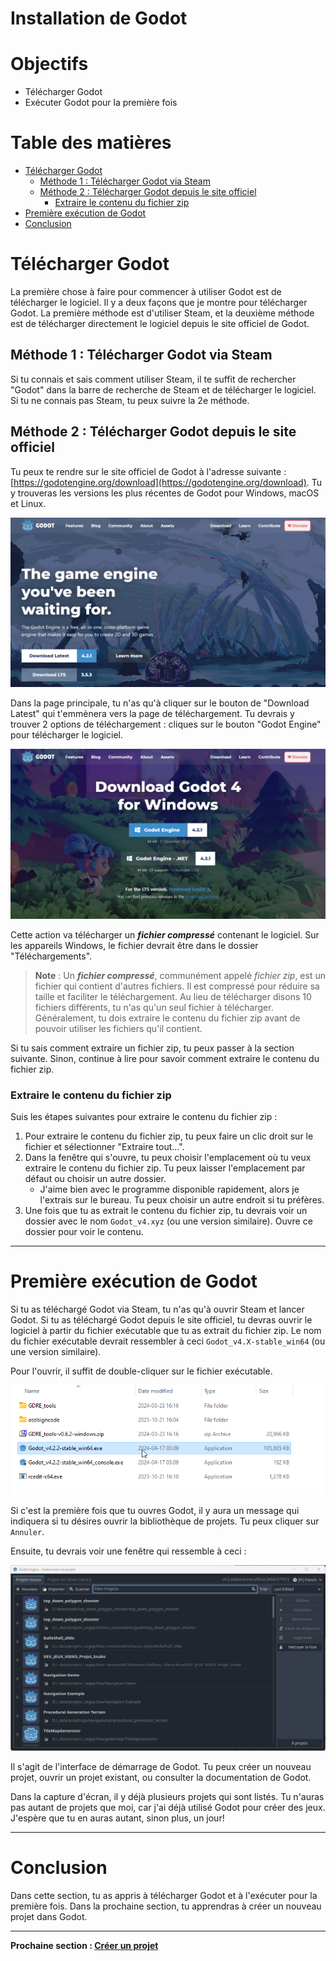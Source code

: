 # Installation de Godot <!-- omit in toc -->

# Objectifs <!-- omit in toc -->
- Télécharger Godot
- Exécuter Godot pour la première fois

# Table des matières <!-- omit in toc -->
- [Télécharger Godot](#télécharger-godot)
  - [Méthode 1 : Télécharger Godot via Steam](#méthode-1--télécharger-godot-via-steam)
  - [Méthode 2 : Télécharger Godot depuis le site officiel](#méthode-2--télécharger-godot-depuis-le-site-officiel)
    - [Extraire le contenu du fichier zip](#extraire-le-contenu-du-fichier-zip)
- [Première exécution de Godot](#première-exécution-de-godot)
- [Conclusion](#conclusion)


# Télécharger Godot
La première chose à faire pour commencer à utiliser Godot est de télécharger le logiciel. Il y a deux façons que je montre pour télécharger Godot. La première méthode est d'utiliser Steam, et la deuxième méthode est de télécharger directement le logiciel depuis le site officiel de Godot.

## Méthode 1 : Télécharger Godot via Steam
Si tu connais et sais comment utiliser Steam, il te suffit de rechercher "Godot" dans la barre de recherche de Steam et de télécharger le logiciel. Si tu ne connais pas Steam, tu peux suivre la 2e méthode.


## Méthode 2 : Télécharger Godot depuis le site officiel
Tu peux te rendre sur le site officiel de Godot à l'adresse suivante : [https://godotengine.org/download](https://godotengine.org/download). Tu y trouveras les versions les plus récentes de Godot pour Windows, macOS et Linux.

![alt text](assets/godot_page.png)

Dans la page principale, tu n'as qu'à cliquer sur le bouton de "Download Latest" qui t'emmènera vers la page de téléchargement. Tu devrais y trouver 2 options de téléchargement : cliques sur le bouton "Godot Engine" pour télécharger le logiciel.

![alt text](assets/godot_download.png)

Cette action va télécharger un ***fichier compressé*** contenant le logiciel. Sur les appareils Windows, le fichier devrait être dans le dossier "Téléchargements".

> **Note** : Un ***fichier compressé***, communément appelé *fichier zip*, est un fichier qui contient d'autres fichiers. Il est compressé pour réduire sa taille et faciliter le téléchargement. Au lieu de télécharger disons 10 fichiers différents, tu n'as qu'un seul fichier à télécharger.
> Généralement, tu dois extraire le contenu du fichier zip avant de pouvoir utiliser les fichiers qu'il contient.

Si tu sais comment extraire un fichier zip, tu peux passer à la section suivante. Sinon, continue à lire pour savoir comment extraire le contenu du fichier zip.

### Extraire le contenu du fichier zip
Suis les étapes suivantes pour extraire le contenu du fichier zip :

1. Pour extraire le contenu du fichier zip, tu peux faire un clic droit sur le fichier et sélectionner "Extraire tout...".
2. Dans la fenêtre qui s'ouvre, tu peux choisir l'emplacement où tu veux extraire le contenu du fichier zip. Tu peux laisser l'emplacement par défaut ou choisir un autre dossier.
   - J'aime bien avec le programme disponible rapidement, alors je l'extrais sur le bureau. Tu peux choisir un autre endroit si tu préfères.
3. Une fois que tu as extrait le contenu du fichier zip, tu devrais voir un dossier avec le nom `Godot_v4.xyz` (ou une version similaire). Ouvre ce dossier pour voir le contenu.

---

# Première exécution de Godot
Si tu as téléchargé Godot via Steam, tu n'as qu'à ouvrir Steam et lancer Godot. Si tu as téléchargé Godot depuis le site officiel, tu devras ouvrir le logiciel à partir du fichier exécutable que tu as extrait du fichier zip. Le nom du fichier exécutable devrait ressembler à ceci `Godot_v4.X-stable_win64` (ou une version similaire).

Pour l'ouvrir, il suffit de double-cliquer sur le fichier exécutable.

![alt text](assets/godot_file_explorer.png)

Si c'est la première fois que tu ouvres Godot, il y aura un message qui indiquera si tu désires ouvrir la bibliothèque de projets. Tu peux cliquer sur `Annuler`.

Ensuite, tu devrais voir une fenêtre qui ressemble à ceci :

![alt text](assets/godot_premiere_ouverture.png)

Il s'agit de l'interface de démarrage de Godot. Tu peux créer un nouveau projet, ouvrir un projet existant, ou consulter la documentation de Godot.

Dans la capture d'écran, il y déjà plusieurs projets qui sont listés. Tu n'auras pas autant de projets que moi, car j'ai déjà utilisé Godot pour créer des jeux. J'espère que tu en auras autant, sinon plus, un jour!

---

# Conclusion
Dans cette section, tu as appris à télécharger Godot et à l'exécuter pour la première fois. Dans la prochaine section, tu apprendras à créer un nouveau projet dans Godot.

---

**Prochaine section : [Créer un projet](../03-Premier-projet/readme.md)**